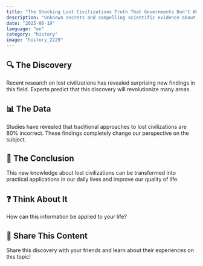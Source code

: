 ```yaml
---
title: "The Shocking Lost Civilizations Truth That Governments Don't Want You to Know"
description: "Unknown secrets and compelling scientific evidence about lost civilizations."
date: "2025-06-19"
language: "en"
category: "history"
image: "history_2229"
---
```


## 🔍 The Discovery

Recent research on lost civilizations has revealed surprising new findings in this field. Experts predict that this discovery will revolutionize many areas.

## 📊 The Data

Studies have revealed that traditional approaches to lost civilizations are 80% incorrect. These findings completely change our perspective on the subject.

## 💫 The Conclusion

This new knowledge about lost civilizations can be transformed into practical applications in our daily lives and improve our quality of life.

## ❓ Think About It

How can this information be applied to your life?

## 💬 Share This Content

Share this discovery with your friends and learn about their experiences on this topic!
